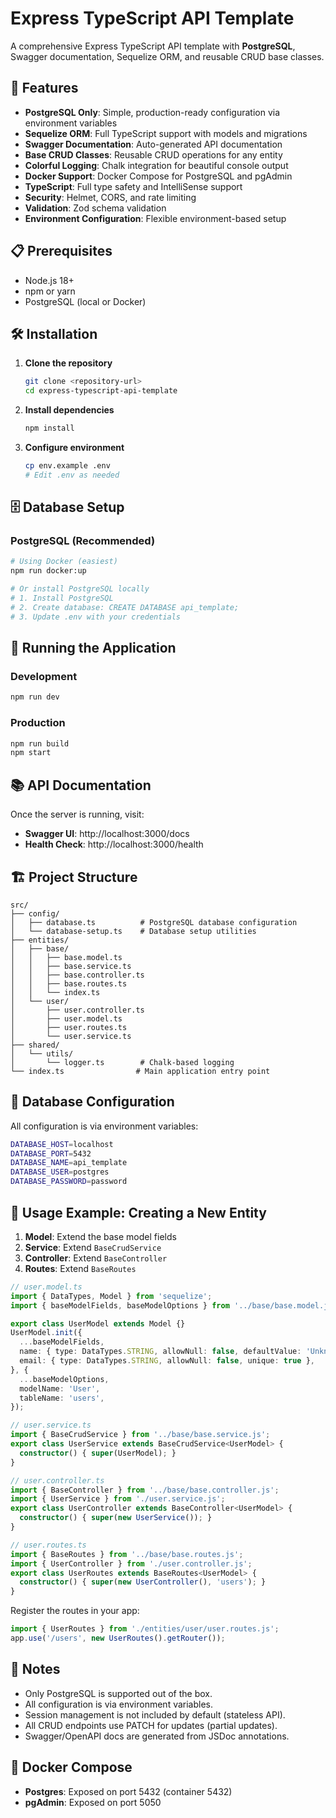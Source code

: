 # Express TypeScript API Template

A comprehensive Express TypeScript API template with **PostgreSQL**, Swagger documentation, Sequelize ORM, and reusable CRUD base classes.

## 🚀 Features

- **PostgreSQL Only**: Simple, production-ready configuration via environment variables
- **Sequelize ORM**: Full TypeScript support with models and migrations
- **Swagger Documentation**: Auto-generated API documentation
- **Base CRUD Classes**: Reusable CRUD operations for any entity
- **Colorful Logging**: Chalk integration for beautiful console output
- **Docker Support**: Docker Compose for PostgreSQL and pgAdmin
- **TypeScript**: Full type safety and IntelliSense support
- **Security**: Helmet, CORS, and rate limiting
- **Validation**: Zod schema validation
- **Environment Configuration**: Flexible environment-based setup

## 📋 Prerequisites

- Node.js 18+
- npm or yarn
- PostgreSQL (local or Docker)

## 🛠️ Installation

1. **Clone the repository**
   ```bash
   git clone <repository-url>
   cd express-typescript-api-template
   ```

2. **Install dependencies**
   ```bash
   npm install
   ```

3. **Configure environment**
   ```bash
   cp env.example .env
   # Edit .env as needed
   ```

## 🗄️ Database Setup

### PostgreSQL (Recommended)
```bash
# Using Docker (easiest)
npm run docker:up

# Or install PostgreSQL locally
# 1. Install PostgreSQL
# 2. Create database: CREATE DATABASE api_template;
# 3. Update .env with your credentials
```

## 🚀 Running the Application

### Development
```bash
npm run dev
```

### Production
```bash
npm run build
npm start
```

## 📚 API Documentation

Once the server is running, visit:
- **Swagger UI**: http://localhost:3000/docs
- **Health Check**: http://localhost:3000/health

## 🏗️ Project Structure

```
src/
├── config/
│   ├── database.ts          # PostgreSQL database configuration
│   └── database-setup.ts    # Database setup utilities
├── entities/
│   ├── base/
│   │   ├── base.model.ts
│   │   ├── base.service.ts
│   │   ├── base.controller.ts
│   │   ├── base.routes.ts
│   │   └── index.ts
│   └── user/
│       ├── user.controller.ts
│       ├── user.model.ts
│       ├── user.routes.ts
│       └── user.service.ts
├── shared/
│   └── utils/
│       └── logger.ts        # Chalk-based logging
└── index.ts                # Main application entry point
```

## 🔧 Database Configuration

All configuration is via environment variables:

```bash
DATABASE_HOST=localhost
DATABASE_PORT=5432
DATABASE_NAME=api_template
DATABASE_USER=postgres
DATABASE_PASSWORD=password
```

## 🧩 Usage Example: Creating a New Entity

1. **Model**: Extend the base model fields
2. **Service**: Extend `BaseCrudService`
3. **Controller**: Extend `BaseController`
4. **Routes**: Extend `BaseRoutes`

```typescript
// user.model.ts
import { DataTypes, Model } from 'sequelize';
import { baseModelFields, baseModelOptions } from '../base/base.model.js';

export class UserModel extends Model {}
UserModel.init({
  ...baseModelFields,
  name: { type: DataTypes.STRING, allowNull: false, defaultValue: 'Unknown' },
  email: { type: DataTypes.STRING, allowNull: false, unique: true },
}, {
  ...baseModelOptions,
  modelName: 'User',
  tableName: 'users',
});

// user.service.ts
import { BaseCrudService } from '../base/base.service.js';
export class UserService extends BaseCrudService<UserModel> {
  constructor() { super(UserModel); }
}

// user.controller.ts
import { BaseController } from '../base/base.controller.js';
import { UserService } from './user.service.js';
export class UserController extends BaseController<UserModel> {
  constructor() { super(new UserService()); }
}

// user.routes.ts
import { BaseRoutes } from '../base/base.routes.js';
import { UserController } from './user.controller.js';
export class UserRoutes extends BaseRoutes<UserModel> {
  constructor() { super(new UserController(), 'users'); }
}
```

Register the routes in your app:
```typescript
import { UserRoutes } from './entities/user/user.routes.js';
app.use('/users', new UserRoutes().getRouter());
```

## 📝 Notes
- Only PostgreSQL is supported out of the box.
- All configuration is via environment variables.
- Session management is not included by default (stateless API).
- All CRUD endpoints use PATCH for updates (partial updates).
- Swagger/OpenAPI docs are generated from JSDoc annotations.

## 🐳 Docker Compose

- **Postgres**: Exposed on port 5432 (container 5432)
- **pgAdmin**: Exposed on port 5050
